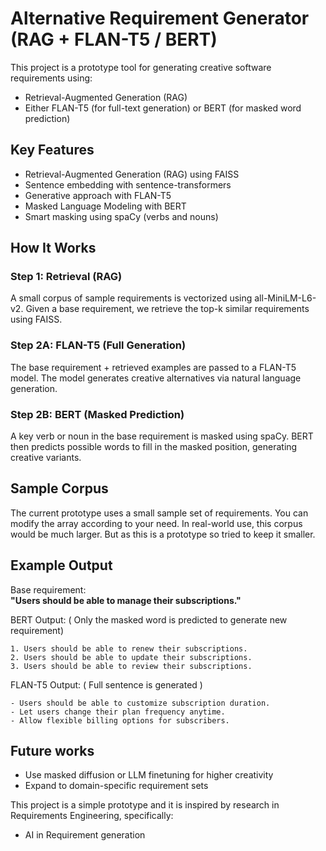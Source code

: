 # Alternative Requirement Generator (RAG + FLAN-T5 / BERT)

This project is a prototype tool for generating creative software requirements using:
- Retrieval-Augmented Generation (RAG)
- Either FLAN-T5 (for full-text generation) or BERT (for masked word prediction)

## Key Features
- Retrieval-Augmented Generation (RAG) using FAISS
- Sentence embedding with sentence-transformers
- Generative approach with FLAN-T5
- Masked Language Modeling with BERT
- Smart masking using spaCy (verbs and nouns)


## How It Works
### Step 1: Retrieval (RAG)
A small corpus of sample requirements is vectorized using all-MiniLM-L6-v2. Given a base requirement, we retrieve the top-k similar requirements using FAISS.

### Step 2A: FLAN-T5 (Full Generation)
The base requirement + retrieved examples are passed to a FLAN-T5 model. The model generates creative alternatives via natural language generation.

### Step 2B: BERT (Masked Prediction)
A key verb or noun in the base requirement is masked using spaCy. BERT then predicts possible words to fill in the masked position, generating creative variants.

## Sample Corpus
The current prototype uses a small sample set of requirements. You can modify the array according to your need. In real-world use, this corpus would be much larger. But as this is a prototype so tried to keep it smaller.

## Example Output
Base requirement: <br>
**"Users should be able to manage their subscriptions."**

BERT Output: ( Only the masked word is predicted to generate new requirement)
```
1. Users should be able to renew their subscriptions.
2. Users should be able to update their subscriptions.
3. Users should be able to review their subscriptions.
```
FLAN-T5 Output: ( Full sentence is generated )
```
- Users should be able to customize subscription duration.
- Let users change their plan frequency anytime.
- Allow flexible billing options for subscribers.
```

## Future works
- Use masked diffusion or LLM finetuning for higher creativity
- Expand to domain-specific requirement sets

This project is a simple prototype and it is inspired by research in Requirements Engineering, specifically:
- AI in Requirement generation

